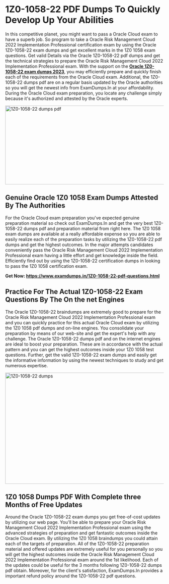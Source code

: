 <h1><strong>1Z0-1058-22 PDF Dumps To Quickly Develop Up Your Abilities</strong></h1>
<p>In this competitive planet, you might want to pass a Oracle Cloud exam to have a superb job. So program to take a Oracle Risk Management Cloud 2022 Implementation Professional certification exam by using the Oracle 1Z0-1058-22 exam dumps and get excellent marks in the 1Z0 1058 exam questions. Get valid Details via the Oracle 1Z0-1058-22 pdf dumps and get the technical strategies to prepare the Oracle Risk Management Cloud 2022 Implementation Professional exam. With the support on the <strong><a href="https://www.examdumps.in/1Z0-1058-22-pdf-questions.html">Oracle 1Z0-1058-22 exam dumps 2023</a></strong>, you may efficiently prepare and quickly finish each of the requirements from the Oracle Cloud exam. Additional, the 1Z0-1058-22 dumps pdf are on a regular basis updated by the Oracle authorities so you will get the newest info from ExamDumps.In at your affordability. During the Oracle Cloud exam preparation, you locate any challenge simply because it's authorized and attested by the Oracle experts.</p>
<p><img src="https://i.ibb.co/zxJwW90/Copy-of-Online-Classes-Twitter-header-post-Made-with-Poster-My-Wall-1.png" alt="1Z0-1058-22 dumps pdf" width="750" height="250" /></p>
<h2><strong>Genuine Oracle 1Z0 1058 Exam Dumps Attested By The Authorities</strong></h2>
<p>For the Oracle Cloud exam preparation you've expected genuine preparation material so check out ExamDumps.In and get the very best 1Z0-1058-22 dumps pdf and preparation material from right here. The 1Z0 1058 exam dumps are available at a really affordable expense so you are able to easily realize each of the preparation tasks by utilizing the 1Z0-1058-22 pdf dumps and get the highest outcomes. In the major attempts candidates conveniently pass the Oracle Risk Management Cloud 2022 Implementation Professional exam having a little effort and get knowledge inside the field. Efficiently find out by using the 1Z0-1058-22 certification dumps in looking to pass the 1Z0 1058 certification exam.</p>
<p><strong>Get Now:&nbsp;<a href="https://www.examdumps.in/1Z0-1058-22-pdf-questions.html">https://www.examdumps.in/1Z0-1058-22-pdf-questions.html</a></strong></p>
<h2><strong>Practice For The Actual 1Z0-1058-22 Exam Questions By The On the net Engines</strong></h2>
<p>The Oracle 1Z0-1058-22 braindumps are extremely good to prepare for the Oracle Risk Management Cloud 2022 Implementation Professional exam and you can quickly practice for this actual Oracle Cloud exam by utilizing the 1Z0 1058 pdf dumps and on-line engines. You consolidate your preparation by means of our web-site and get the expert's help with any challenge. The Oracle 1Z0-1058-22 dumps pdf and on the internet engines are ideal to boost your preparation. These are in accordance with the actual pattern and you can get the highest outcomes inside your 1Z0 1058 test questions. Further, get the valid 1Z0-1058-22 exam dumps and easily get the informative information by using the newest techniques to study and get numerous expertise.</p>
<p><a href="https://www.examdumps.in/1Z0-1058-22-pdf-questions.html"><img src="https://i.ibb.co/QkNtdwY/Copy-of-Zoom-Online-Classes-Facebook-Share-Po-Made-with-Poster-My-Wall-1.jpg" alt="1Z0-1058-22 dumps" width="670" height="352" /></a></p>
<h2><strong>1Z0 1058 Dumps PDF With Complete three Months of Free Updates</strong></h2>
<p>Around the Oracle 1Z0-1058-22 exam dumps you get free-of-cost updates by utilizing our web page. You'll be able to prepare your Oracle Risk Management Cloud 2022 Implementation Professional exam using the advanced strategies of preparation and get fantastic outcomes inside the Oracle Cloud exam. By utilizing the 1Z0 1058 braindumps you could attain each of the targets of preparation. All of the 1Z0-1058-22 preparation material and offered updates are extremely useful for you personally so you will get the highest outcomes inside the Oracle Risk Management Cloud 2022 Implementation Professional exam around the 1st likelihood. Each of the updates could be useful for the 3 months following 1Z0-1058-22 dumps pdf obtain. Moreover, for the client's satisfaction, ExamDumps.In provides a important refund policy around the 1Z0-1058-22 pdf questions.</p>

